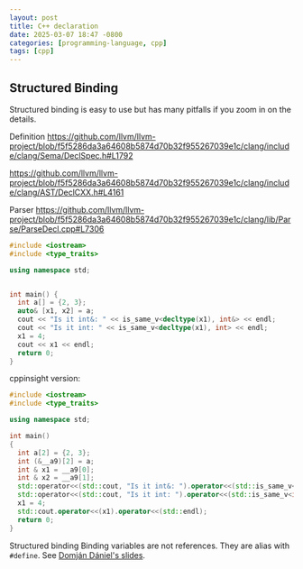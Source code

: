 ```yaml
---
layout: post
title: C++ declaration
date: 2025-03-07 18:47 -0800
categories: [programming-language, cpp]
tags: [cpp]
---
```


## Structured Binding

Structured binding is easy to use but has many pitfalls if you zoom in on the
details.

Definition
https://github.com/llvm/llvm-project/blob/f5f5286da3a64608b5874d70b32f955267039e1c/clang/include/clang/Sema/DeclSpec.h#L1792

https://github.com/llvm/llvm-project/blob/f5f5286da3a64608b5874d70b32f955267039e1c/clang/include/clang/AST/DeclCXX.h#L4161

Parser
https://github.com/llvm/llvm-project/blob/f5f5286da3a64608b5874d70b32f955267039e1c/clang/lib/Parse/ParseDecl.cpp#L7306

```cpp
#include <iostream>
#include <type_traits>

using namespace std;


int main() {
  int a[] = {2, 3};
  auto& [x1, x2] = a;
  cout << "Is it int&: " << is_same_v<decltype(x1), int&> << endl;
  cout << "Is it int: " << is_same_v<decltype(x1), int> << endl;
  x1 = 4;
  cout << x1 << endl;
  return 0;
}

```

cppinsight version:

```cpp
#include <iostream>
#include <type_traits>

using namespace std;

int main()
{
  int a[2] = {2, 3};
  int (&__a9)[2] = a;
  int & x1 = __a9[0];
  int & x2 = __a9[1];
  std::operator<<(std::cout, "Is it int&: ").operator<<(std::is_same_v<int, int &>).operator<<(std::endl);
  std::operator<<(std::cout, "Is it int: ").operator<<(std::is_same_v<int, int>).operator<<(std::endl);
  x1 = 4;
  std::cout.operator<<(x1).operator<<(std::endl);
  return 0;
}
```

Structured binding Binding variables are not references. They are alias with
`#define`. See
[Domján Dániel's slides](https://llvm.org/devmtg/2023-05/slides/TechnicalTalks-May11/02-Domjan-StructuredBindingsCombined.pdf).
